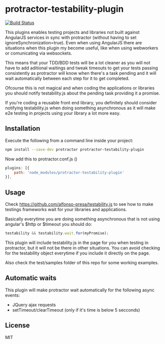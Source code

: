 # protractor-testability-plugin
[![Build Status](https://travis-ci.org/alfonso-presa/protractor-testability-plugin.svg?branch=master)](https://travis-ci.org/alfonso-presa/protractor-testability-plugin)

This plugins enables testing projects and libraries not built against AngularJS services in sync with protractor (without having to set ignoreSynchronization=true). Even when using AngularJS there are situations when this plugin my become useful, like when using webworkers or comunicating via websockets.

This means that your TDD/BDD tests will be a lot cleaner as you will not have to add aditional waitings and tweak timeouts to get your tests passing consistently as protractor will know when there's a task pending and it will wait automatically between each step for it to get completed.

Ofcourse this is not magical and when coding the applications or libraries you should notify testability.js about the pending task providing it a promise.

If you're coding a reusable front end library, you definitely should consider notifying testability.js when doing something asynchronous as it will make e2e testing in projects using your library a lot more easy.

## Installation

Execute the following from a command line inside your project:

```bash
npm install --save-dev protractor protractor-testability-plugin
```

Now add this to protractor.conf.js ()

```js
plugins: [{
	path: 'node_modules/protractor-testability-plugin'
}],
```

## Usage

Check https://github.com/alfonso-presa/testability.js to see how to make testings frameworks wait for your libraries and applications.

Basically everytime you are doing something asynchronous that is not using angular's $http or $timeout you should do:

```js
testability && testability.wait.for(myPromise);
```
This plugin will include testability.js in the page for you when testing in protractor, but it will not be there in other situations. You can avoid checking for the testability object everytime if you include it directly on the page.

Also check the test/samples folder of this repo for some working examples.

## Automatic waits

This plugin will make protractor wait automatically for the following async events:

* JQuery ajax requests
* setTimeout/clearTimeout (only if it's time is below 5 secconds)

## License

MIT
